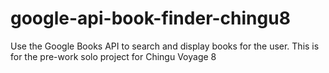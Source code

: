 # google-api-book-finder-chingu8
Use the Google Books API to search and display books for the user. This is for the pre-work solo project for Chingu Voyage 8
